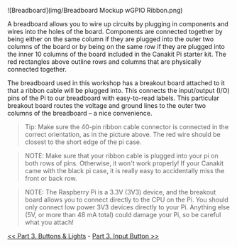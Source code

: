 ![Breadboard](img/Breadboard Mockup wGPIO Ribbon.png)

A breadboard allows you to wire up circuits by plugging in components and wires into the holes of the board. Components are connected together by being either on the same column if they are plugged into the outer two columns of the board or by being on the same row if they are plugged into the inner 10 columns of the board included in the Canakit Pi starter kit. The red rectangles above outline rows and columns that are physically connected together.

The breadboard used in this workshop has a breakout board attached to it that a ribbon cable will be plugged into. This connects the input/output (I/O) pins of the Pi to our breadboard with easy-to-read labels. This particular breakout board routes the voltage and ground lines to the outer two columns of the breadboard – a nice convenience.

> Tip: Make sure the 40-pin ribbon cable connector is connected in the correct orientation, as in the picture above. The red wire should be closest to the short edge of the pi case.

> NOTE: Make sure that your ribbon cable is plugged into your pi on both rows of pins. Otherwise, it won't work properly! If your Canakit came with the black pi case, it is really easy to accidentally miss the front or back row.

> NOTE: The Raspberry Pi is a 3.3V (3V3) device, and the breakout board allows you to connect directly to the CPU on the Pi. You should only connect low power 3V3 devices directly to your Pi. Anything else (5V, or more than 48 mA total) could damage your Pi, so be careful what you attach! 

[<< Part 3. Buttons & Lights](Part-3.-Buttons-&-Lights) - [Part 3. Input Button >>](Part-3.-Input-Button)

